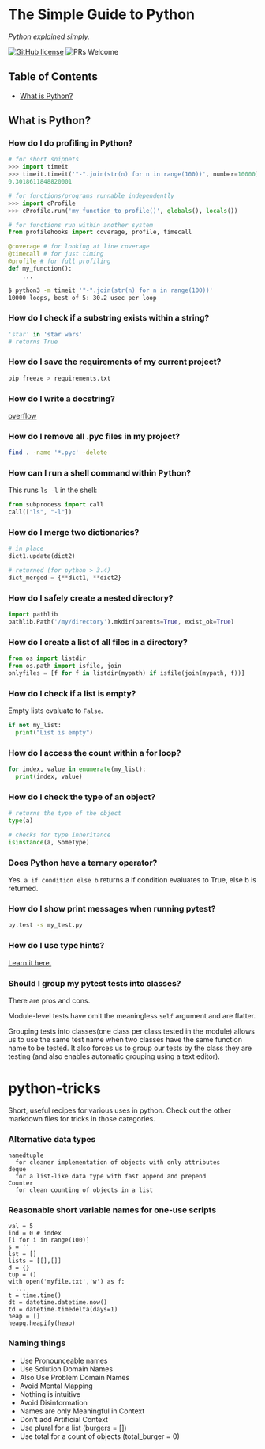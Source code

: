 # The Simple Guide to Python

_Python explained simply._

[![GitHub license](https://img.shields.io/badge/license-MIT-blue.svg)](https://github.com/siowyisheng/simple-graphql/blob/master/LICENSE) ![PRs Welcome](https://img.shields.io/badge/PRs-welcome-brightgreen.svg)

## Table of Contents <!-- omit in toc -->

- [What is Python?](#what-is-python)

## What is Python?

### How do I do profiling in Python?

```python
# for short snippets
>>> import timeit
>>> timeit.timeit('"-".join(str(n) for n in range(100))', number=10000)
0.3018611848820001

# for functions/programs runnable independently
>>> import cProfile
>>> cProfile.run('my_function_to_profile()', globals(), locals())

# for functions run within another system
from profilehooks import coverage, profile, timecall

@coverage # for looking at line coverage
@timecall # for just timing
@profile # for full profiling
def my_function():
    ...
```

```bash
$ python3 -m timeit '"-".join(str(n) for n in range(100))'
10000 loops, best of 5: 30.2 usec per loop
```

### How do I check if a substring exists within a string?

```python
'star' in 'star wars'
# returns True
```

### How do I save the requirements of my current project?

```bash
pip freeze > requirements.txt
```

### How do I write a docstring?

[overflow](https://stackoverflow.com/questions/3898572/what-is-the-standard-python-docstring-format)

### How do I remove all .pyc files in my project?

```bash
find . -name '*.pyc' -delete
```

### How can I run a shell command within Python?

This runs `ls -l` in the shell:

```python
from subprocess import call
call(["ls", "-l"])
```

### How do I merge two dictionaries?

```python
# in place
dict1.update(dict2)

# returned (for python > 3.4)
dict_merged = {**dict1, **dict2}
```

### How do I safely create a nested directory?

```python
import pathlib
pathlib.Path('/my/directory').mkdir(parents=True, exist_ok=True)
```

### How do I create a list of all files in a directory?

```python
from os import listdir
from os.path import isfile, join
onlyfiles = [f for f in listdir(mypath) if isfile(join(mypath, f))]
```

### How do I check if a list is empty?

Empty lists evaluate to `False`.

```python
if not my_list:
  print("List is empty")
```

### How do I access the count within a for loop?

```python
for index, value in enumerate(my_list):
  print(index, value)
```

### How do I check the type of an object?

```python
# returns the type of the object
type(a)

# checks for type inheritance
isinstance(a, SomeType)
```

### Does Python have a ternary operator?

Yes. `a if condition else b` returns a if condition evaluates to True, else b is returned.

### How do I show print messages when running pytest?

```bash
py.test -s my_test.py
```

### How do I use type hints?

[Learn it here.](https://mypy.readthedocs.io/en/latest/cheat_sheet_py3.html#functions)

### Should I group my pytest tests into classes?

There are pros and cons.

Module-level tests have omit the meaningless `self` argument and are flatter.

Grouping tests into classes(one class per class tested in the module) allows us to use the same test name when two classes have the same function name to be tested. It also forces us to group our tests by the class they are testing (and also enables automatic grouping using a text editor).

# python-tricks

Short, useful recipes for various uses in python. Check out the other markdown files for tricks in those categories.

### Alternative data types

```
namedtuple
  for cleaner implementation of objects with only attributes
deque
  for a list-like data type with fast append and prepend
Counter
  for clean counting of objects in a list
```

### Reasonable short variable names for one-use scripts

```
val = 5
ind = 0 # index
[i for i in range(100)]
s = ''
lst = []
lists = [[],[]]
d = {}
tup = ()
with open('myfile.txt','w') as f:
  ...
t = time.time()
dt = datetime.datetime.now()
td = datetime.timedelta(days=1)
heap = []
heapq.heapify(heap)
```

### Naming things

- Use Pronounceable names
- Use Solution Domain Names
- Also Use Problem Domain Names
- Avoid Mental Mapping
- Nothing is intuitive
- Avoid Disinformation
- Names are only Meaningful in Context
- Don't add Artificial Context
- Use plural for a list (burgers = [])
- Use total for a count of objects (total_burger = 0)
